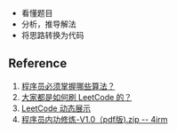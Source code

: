 * 看懂题目
* 分析，推导解法
* 将思路转换为代码
## Reference
1. [程序员必须掌握哪些算法？](https://www.zhihu.com/question/23148377)
2. [大家都是如何刷 LeetCode 的？](https://www.zhihu.com/question/280279208/answer/929518723)
3. [LeetCode 动态展示](https://github.com/MisterBooo/LeetCodeAnimation)
4. [ 程序员内功修炼-V1.0（pdf版).zip -- 4irm](https://pan.baidu.com/s/1TDuD1rr1LTCMlWfSgVon7g)



